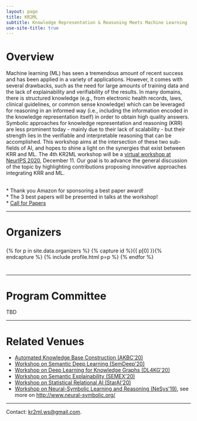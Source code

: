 ```yaml
---
layout: page
title: KR2ML
subtitle: Knowledge Representation & Reasoning Meets Machine Learning
use-site-title: true
---
```

<div class="sharethis-inline-share-buttons"></div>
<meta name="thumbnail" content="./img/neurips-logo-new.jpg" />

# Overview

Machine learning (ML) has seen a tremendous amount of recent success and has been applied in a variety of applications. However, it comes with several drawbacks, such as the need for large amounts of training data and the lack of explainability and verifiability of the results. In many domains, there is structured knowledge (e.g., from electronic health records, laws, clinical guidelines, or common sense knowledge) which can be leveraged for reasoning in an informed way (i.e., including the information encoded in the knowledge representation itself) in order to obtain high quality answers. Symbolic approaches for knowledge representation and reasoning (KRR) are less prominent today - mainly due to their lack of scalability - but their strength lies in the verifiable and interpretable reasoning that can be accomplished. This workshop aims at the intersection of these two sub-fields of AI, and hopes to shine a light on the synergies that exist between KRR and ML. The 4th KR2ML workshop will be a [virtual workshop at NeurIPS 2020](https://nips.cc/Conferences/2020/Schedule?showEvent=16122), December 11. Our goal is to advance the general discussion of the topic by highlighting contributions proposing innovative approaches integrating KRR and ML.
<div class="container" style="margin-top: 0px;margin-bottom: 10px;">
<br>* Thank you Amazon for sponsoring a best paper award!
<br>* The 3 best papers will be presented in talks at the workshop! 
<br>* <a href="cfp">Call for Papers</a> 
</div>
<!--
### [Call for Papers](cfp.md)
<div class="container" style="margin-bottom: 10px;"></div>


# Program

The focus of KR2ML is to initiate and continue discussions and collaborations between researchers from the two umbrella areas- KRR and ML. To encourage this interaction, the program features several invited talks of experienced researchers about challenges in the field as well as successful work in the area. A special key challenge session invites open discussion of major problems and opportunities. Some of the problems will be further highlighted in a discussion panel of prominent experts, which will also give attendees the opportunity to contribute. Finally, poster sessions throughout the day will provide room for presenting and discussing ongoing works and exploring possible collaborations; they will bestarted by one-minute spotlight talks highlighting the posters. We hope to attract many participants and will use a plenary format for the talks.
-->

<hr>

# Speakers
<div class="container" style="margin-top: 20px;margin-bottom: 0px;">
  <div class="row">
  {% for p in site.data.speakers %}
  {% if forloop.index<=4 %}
  {% capture id %}{{ p[0] }}{% endcapture %}
  {% include profile.html p=p %}
  {% endif %}
  {% endfor %}
  </div>
  <div class="row">
  {% for p in site.data.speakers %}
  {% capture id %}{{ p[0] }}{% endcapture %}
  {% if forloop.index>4 %}
  {% include profile.html p=p %}
  {% endif %}
  {% endfor %}
  </div>
<a href="speakers">More Info</a>
</div>


<!-- <hr> -->



<!--
# Important Dates 

{% include dates.md %} 
-->

<hr>

# Organizers

<!-- prettier-ignore -->
<div class="container" style="margin-top: 25px;margin-bottom: 40px;">
  <div class="row">
    {% for p in site.data.organizers %}
    {% capture id %}{{ p[0] }}{% endcapture %}
    {% include profile.html p=p %}
    {% endfor %}
  </div>
</div>

<hr>

# Program Committee
TBD

<hr>

# Related Venues

<div class="container" style="margin-bottom: 10px;"></div>

- [Automated Knowledge Base Construction (AKBC'20)](http://www.akbc.ws/2020/)
- [Workshop on Semantic Deep Learning (SemDeep'20)](http://www.dfki.de/~declerck/semdeep-6/)
- [Workshop on Deep Learning for Knowledge Graphs (DL4KG'20)](https://alammehwish.github.io/dl4kg_eswc_2020/)
- [Workshop on Semantic Explainability (SEMEX'20)](http://www.semantic-explainability.com/)
- [Workshop on Statistical Relational AI (StarAI'20)](http://www.starai.org/2020/)
- [Workshop on Neural-Symbolic Learning and Reasoning (NeSys'19)](https://sites.google.com/view/nesy2019/home), see more on <http://www.neural-symbolic.org/>

<div class="container" style="margin-bottom: 10px;"></div>

<hr>

Contact: <kr2ml.ws@gmail.com>.
